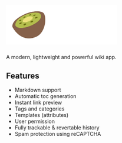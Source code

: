 # <img src="/kiwi.svg" width="300px" alt="Kiwi"/>
A modern, lightweight and powerful wiki app.

## Features
* Markdown support
* Automatic toc generation
* Instant link preview
* Tags and categories
* Templates (attributes)
* User permission
* Fully trackable & revertable history
* Spam protection using reCAPTCHA
